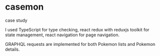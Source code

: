 # casemon

case study

I used TypeScript for type checking, react redux with reduxjs toolkit for state management, react navigation for page navigation.

GRAPHQL requests are implemented for both Pokemon lists and Pokemon details.
